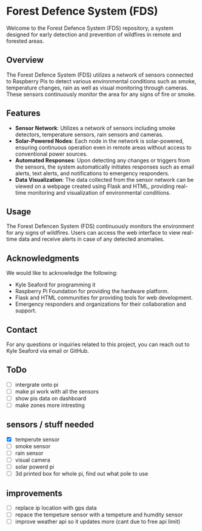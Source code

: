 # Forest Defence System (FDS)
Welcome to the Forest Defence System (FDS) repository, a system designed for early detection and prevention of wildfires in remote and forested areas.

## Overview

The Forest Defence System (FDS) utilizes a network of sensors connected to Raspberry Pis to detect various environmental conditions such as smoke, temperature changes, rain as well as visual monitoring through cameras. These sensors continuously monitor the area for any signs of fire or smoke.

## Features

- **Sensor Network**: Utilizes a network of sensors including smoke detectors, temperature sensors, rain sensors and cameras.
- **Solar-Powered Nodes**: Each node in the network is solar-powered, ensuring continuous operation even in remote areas without access to conventional power sources.
- **Automated Responses**: Upon detecting any changes or triggers from the sensors, the system automatically initiates responses such as email alerts, text alerts, and notifications to emergency responders.
- **Data Visualization**: The data collected from the sensor network can be viewed on a webpage created using Flask and HTML, providing real-time monitoring and visualization of environmental conditions.

## Usage

The Forest Defencen System (FDS) continuously monitors the environment for any signs of wildfires. Users can access the web interface to view real-time data and receive alerts in case of any detected anomalies.

## Acknowledgments

We would like to acknowledge the following:

- Kyle Seaford for programming it
- Raspberry Pi Foundation for providing the hardware platform.
- Flask and HTML communities for providing tools for web development.
- Emergency responders and organizations for their collaboration and support.

## Contact

For any questions or inquiries related to this project, you can reach out to Kyle Seaford via email or GitHub.

## ToDo
- [ ] intergrate onto pi
- [ ] make pi work with all the sensors
- [ ] show pis data on dashboard
- [ ] make zones more intresting

## sensors / stuff needed 
- [x] temperute sensor
- [ ] smoke sensor
- [ ] rain sensor
- [ ] visual camera
- [ ] solar powerd pi
- [ ] 3d printed box for whole pi, find out what pole to use

## improvements 
- [ ] replace ip location with gps data
- [ ] repace the tempeture sensor with a tempeture and humdity sensor
- [ ] improve weather api so it updates more (cant due to free api limit)
